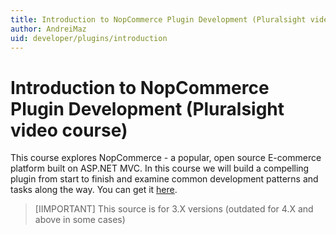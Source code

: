 ```yaml
---
title: Introduction to NopCommerce Plugin Development (Pluralsight video course)
author: AndreiMaz
uid: developer/plugins/introduction
---
```


# Introduction to NopCommerce Plugin Development (Pluralsight video course)

This course explores NopCommerce - a popular, open source E-commerce platform built on ASP.NET MVC. In this course we will build a compelling plugin from start to finish and examine common development patterns and tasks along the way. You can get it [here](http://www.pluralsight.com/courses/nopcommerce-plugin-development).

> [IIMPORTANT]
> This source is for 3.X versions (outdated for 4.X and above in some cases)
